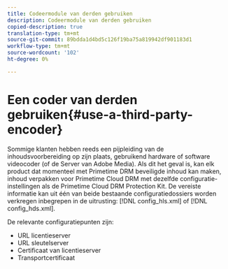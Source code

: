 ```yaml
---
title: Codeermodule van derden gebruiken
description: Codeermodule van derden gebruiken
copied-description: true
translation-type: tm+mt
source-git-commit: 89bdda1d4bd5c126f19ba75a819942df901183d1
workflow-type: tm+mt
source-wordcount: '102'
ht-degree: 0%

---
```



# Een coder van derden gebruiken{#use-a-third-party-encoder}

Sommige klanten hebben reeds een pijpleiding van de inhoudsvoorbereiding op zijn plaats, gebruikend hardware of software videocoder (of de Server van Adobe Media). Als dit het geval is, kan elk product dat momenteel met Primetime DRM beveiligde inhoud kan maken, inhoud verpakken voor Primetime Cloud DRM met dezelfde configuratie-instellingen als de Primetime Cloud DRM Protection Kit. De vereiste informatie kan uit één van beide bestaande configuratiedossiers worden verkregen inbegrepen in de uitrusting: [!DNL config_hls.xml] of [!DNL config_hds.xml].

De relevante configuratiepunten zijn:

* URL licentieserver
* URL sleutelserver
* Certificaat van licentieserver
* Transportcertificaat

